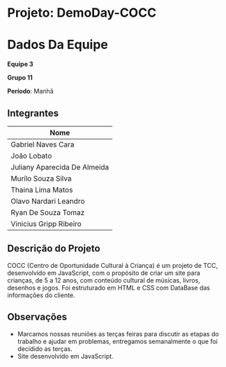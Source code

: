 # Projeto: DemoDay-COCC

# Dados Da Equipe
**Equipe 3**

**Grupo 11**

**Período**: Manhã


## Integrantes

|  Nome
| ---------------------------
| Gabriel Naves Cara 
| João Lobato 
| Juliany Aparecida De Almeida
| Murilo Souza Silva
| Thaina Lima Matos
| Olavo Nardari Leandro
| Ryan De Souza Tomaz
| Vinicius Gripp Ribeiro



## Descrição do Projeto

COCC (Centro de Oportunidade Cultural à Criança) é um projeto de TCC, desenvolvido em JavaScript, com o propósito de criar um site para crianças, de 5 a 12 anos, com conteúdo cultural de músicas, livros, desenhos e jogos. Foi estruturado em HTML e CSS com DataBase das informações do cliente.

## Observações

- Marcamos nossas reuniões as terças feiras para discutir as etapas do trabalho e ajudar em problemas, entregamos semanalmente o que foi decidido as terças.
- Site desenvolvido em JavaScript.
